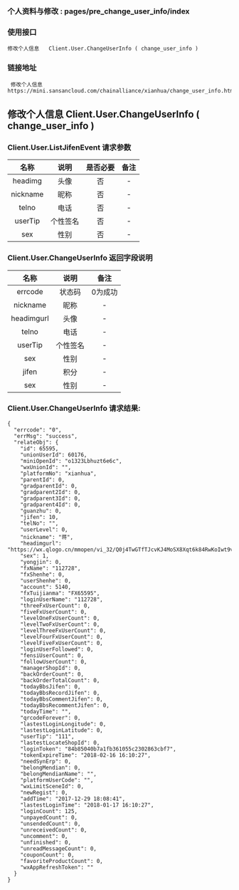 ### 个人资料与修改 :   pages/pre_change_user_info/index

### 使用接口

    修改个人信息   Client.User.ChangeUserInfo ( change_user_info )

### 链接地址

     修改个人信息 https://mini.sansancloud.com/chainalliance/xianhua/change_user_info.html

##  修改个人信息   Client.User.ChangeUserInfo ( change_user_info )
###   Client.User.ListJifenEvent 请求参数

|名称|说明|是否必要|备注
|:---:|:---:|:---:|:---:|
|headimg|头像|否|-
|nickname|昵称|否|-
|telno|电话|否|-
|userTip|个性签名|否|-
|sex|性别|否|-

###  Client.User.ChangeUserInfo 返回字段说明

|名称|说明|备注
|:---:|:---:|:---:|
|errcode|状态码|0为成功
|nickname|昵称|-
|headimgurl|头像|-
|telno|电话|-
|userTip|个性签名|-
|sex|性别|-
|jifen|积分|-
|sex|性别|-

###  Client.User.ChangeUserInfo 请求结果:

    {
      "errcode": "0",
      "errMsg": "success",
      "relateObj": {
        "id": 65595,
        "unionUserId": 60176,
        "miniOpenId": "o1323Lbhuzt6e6c",
        "wxUnionId": "",
        "platformNo": "xianhua",
        "parentId": 0,
        "gradparentId": 0,
        "gradparent2Id": 0,
        "gradparent3Id": 0,
        "gradparent4Id": 0,
        "guanzhu": 0,
        "jifen": 10,
        "telNo": "",
        "userLevel": 0,
        "nickname": "蒋",
        "headimgurl": "https://wx.qlogo.cn/mmopen/vi_32/Q0j4TwGTfTJcvKJ4MoSX8Xqt6k84RwKoIwt9vZeGKuicia7oqRjGHqeNmYCn9U4d6lqyrOPm2LwRBA4Cu9FT7TOg/0",
        "sex": 1,
        "yongjin": 0,
        "fxName": "112728",
        "fxShenhe": 0,
        "userShenhe": 0,
        "account": 5140,
        "fxTuijianma": "FX65595",
        "loginUserName": "112728",
        "threeFxUserCount": 0,
        "fiveFxUserCount": 0,
        "levelOneFxUserCount": 0,
        "levelTwoFxUserCount": 0,
        "levelThreeFxUserCount": 0,
        "levelFourFxUserCount": 0,
        "levelFiveFxUserCount": 0,
        "loginUserFollowed": 0,
        "fensiUserCount": 0,
        "followUserCount": 0,
        "managerShopId": 0,
        "backOrderCount": 0,
        "backOrderTotalCount": 0,
        "todayBbsJifen": 0,
        "todayBbsRecordJifen": 0,
        "todayBbsCommentJifen": 0,
        "todayBbsRecommentJifen": 0,
        "todayTime": "",
        "qrcodeForever": 0,
        "lastestLoginLongitude": 0,
        "lastestLoginLatitude": 0,
        "userTip": "111",
        "lastestLocateShopId": 0,
        "loginToken": "84b85040b7a1fb361055c2302863cbf7",
        "tokenExpireTime": "2018-02-16 16:10:27",
        "needSynErp": 0,
        "belongMendian": 0,
        "belongMendianName": "",
        "platformUserCode": "",
        "wxLimitSceneId": 0,
        "newRegist": 0,
        "addTime": "2017-12-29 18:08:41",
        "lastestLoginTime": "2018-01-17 16:10:27",
        "loginCount": 125,
        "unpayedCount": 0,
        "unsendedCount": 0,
        "unreceivedCount": 0,
        "uncomment": 0,
        "unfinished": 0,
        "unreadMessageCount": 0,
        "couponCount": 0,
        "favoriteProductCount": 0,
        "wxAppRefreshToken": ""
      }
    }